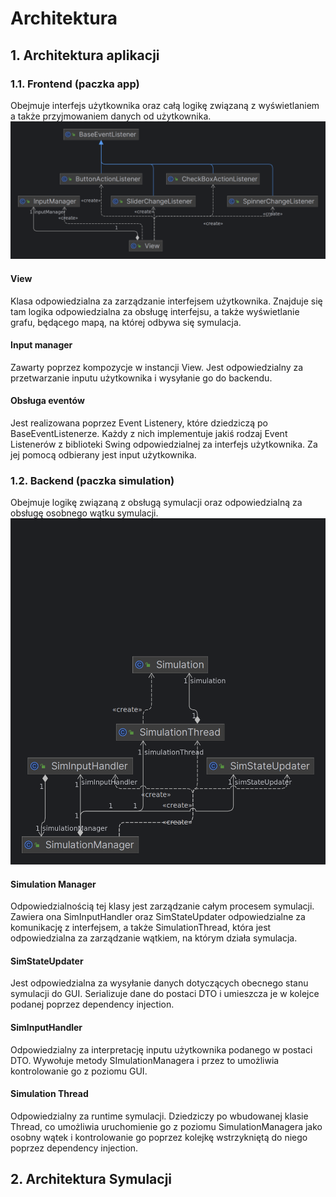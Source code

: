 # Architektura #

## 1. Architektura aplikacji ##
### 1.1. Frontend (paczka app) ###
Obejmuje interfejs użytkownika oraz całą logikę związaną z wyświetlaniem a także przyjmowaniem danych od użytkownika.
![Diagram frontendu](./front-diagram.png)
#### View ####
Klasa odpowiedzialna za zarządzanie interfejsem użytkownika. Znajduje się tam logika odpowiedzialna za obsługę interfejsu, a także wyświetlanie grafu, będącego mapą, na której odbywa się symulacja.
#### Input manager ####
Zawarty poprzez kompozycje w instancji View. Jest odpowiedzialny za przetwarzanie inputu użytkownika i wysyłanie go do backendu.

#### Obsługa eventów ####
Jest realizowana poprzez Event Listenery, które dziedziczą po BaseEventListenerze. Każdy z nich implementuje jakiś rodzaj Event Listenerów z biblioteki Swing odpowiedzialnej za interfejs użytkownika.
Za jej pomocą odbierany jest input użytkownika.

### 1.2. Backend (paczka simulation) ###
Obejmuje logikę związaną z obsługą symulacji oraz odpowiedzialną za obsługę osobnego wątku symulacji.
![Diagram Backendu](./back-diagram.png)
#### Simulation Manager ####
Odpowiedzialnością tej klasy jest zarządzanie całym procesem symulacji. Zawiera ona SimInputHandler oraz SimStateUpdater odpowiedzialne za komunikację z interfejsem, a także SimulationThread, która jest odpowiedzialna za zarządzanie wątkiem, na którym działa symulacja.
#### SimStateUpdater ####
Jest odpowiedzialna za wysyłanie danych dotyczących obecnego stanu symulacji do GUI. Serializuje dane do postaci DTO i umieszcza je w kolejce podanej poprzez dependency injection.

#### SimInputHandler ####
Odpowiedzialny za interpretację inputu użytkownika podanego w postaci DTO. Wywołuje metody SImulationManagera i przez to umożliwia kontrolowanie go z poziomu GUI.
#### Simulation Thread ####
Odpowiedzialny za runtime symulacji. Dziedziczy po wbudowanej klasie Thread, co umożliwia uruchomienie go z poziomu SimulationManagera jako osobny wątek i kontrolowanie go poprzez kolejkę wstrzykniętą do niego poprzez dependency injection. 

## 2. Architektura Symulacji ##